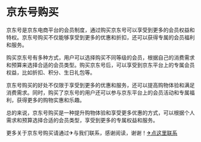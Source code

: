 # 京东号购买

京东号是京东电商平台的会员制度，通过购买京东号可以享受到更多的会员权益和特权。京东号购买不仅能够享受到更多的优惠和折扣，还可以获得专属的会员福利和服务。

购买京东号有多种方式，用户可以选择购买不同等级的会员，根据自己的消费需求和预算来选择合适的会员类型。购买京东号后，可以享受到京东平台上的专属会员权益，比如折扣、积分、生日礼包等。

京东号购买的好处不仅限于享受到更多的优惠和服务，还可以提高购物体验和满足消费需求。同时，购买了京东号的用户还可以参与京东平台上的会员活动和专属福利，获得更多的购物实惠和乐趣。

总的来说，京东号购买是一种提升购物体验和享受更多优惠的方式，可以根据个人需求和预算选择合适的会员类型，享受到更多的专属权益和服务。

更多关于京东号购买请通过✈与我们联系，感谢阅读，谢谢！[✈点这里联系](https://d.k02.cc)